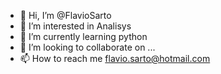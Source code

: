 - 👋 Hi, I’m @FlavioSarto
- 👀 I’m interested in Analisys
- 🌱 I’m currently learning python
- 💞️ I’m looking to collaborate on ...
- 📫 How to reach me flavio.sarto@hotmail.com

<!---
FlavioSarto/FlavioSarto is a ✨ special ✨ repository because its `README.md` (this file) appears on your GitHub profile.
You can click the Preview link to take a look at your changes.
--->
